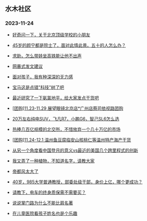 ## 水木社区 
### 2023-11-24

+ [好奇问一下，关于北京顶级学校的小朋友](https://www.mysmth.net/nForum/article/SchoolEstate/1373855)

+ [45岁的颜宁都是院士了，面对此情此景。五十的人怎么办？](https://www.mysmth.net/nForum/article/Tooooold/379602)

+ [求助，怎么带娃坐高铁能让他不出声](https://www.mysmth.net/nForum/article/Children/932711433)

+ [网暴式发文建议](https://www.mysmth.net/nForum/article/FamilyLife/1766491967)

+ [面对孩子，我有种深深的无力感](https://www.mysmth.net/nForum/article/ChildEducation/2311263)

+ [宝马这是点错"科技"树了吧](https://www.mysmth.net/nForum/article/AutoWorld/1944727650)

+ [最近研究了一下氨氯地平，给大家发点干货吧](https://www.mysmth.net/nForum/article/CouponsLife/4462497)

+ [[团购]11.23-11.29 展望眼镜北京店*广州店蔡司依视路团购](https://www.mysmth.net/nForum/article/ADAgent_TG/1312844)

+ [20万左右纯电SUV，飞凡R7，小鹏G6，智己SL6怎么选](https://www.mysmth.net/nForum/article/GreenAuto/1413327)

+ [热捧几百亿规模的北交所，不惜放弃一个几十万亿的市场](https://www.mysmth.net/nForum/article/Stock/10704040)

+ [[团购]11.24-12.1 温州鱼豆腐临安山核桃仁等温州特产海产干货](https://www.mysmth.net/nForum/article/ADAgent_TG/1312910)

+ [从另一个角度看中国登月的意义vs最近的美国几个跨里程式的创新](https://www.mysmth.net/nForum/article/Aero/415123)

+ [我又弄了一种植物，不知道名字，请教大家](https://www.mysmth.net/nForum/article/Botany/222785)

+ [帝都风太大了](https://www.mysmth.net/nForum/article/Geography/566643)

+ [40岁，985大学普通教授，部委处级干部，身价上亿，哪个更成功？](https://www.mysmth.net/nForum/article/WorkLife/3444471)

+ [请教下，电车的终身质保需不需要买？](https://www.mysmth.net/nForum/article/GreenAuto/1413850)

+ [说说掌门路为什么不能比肩名著](https://www.mysmth.net/nForum/article/NetNovel/478985)

+ [在儿童医院看孩子姓名也是个乐趣](https://www.mysmth.net/nForum/article/Joke/4138932)


